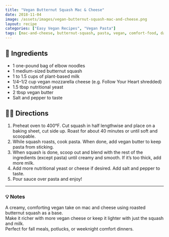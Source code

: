 ```yaml
---
title: "Vegan Butternut Squash Mac & Cheese"
date: 2018-11-04
image: /assets/images/vegan-butternut-squash-mac-and-cheese.png
layout: recipe
categories: ["Easy Vegan Recipes", "Vegan Pasta"]
tags: [mac-and-cheese, butternut-squash, pasta, vegan, comfort-food, dairy-free]
---
```


## 🧾 Ingredients

- 1 one-pound bag of elbow noodles
- 1 medium-sized butternut squash
- 1 to 1.5 cups of plant-based milk
- 1/4–1/2 cup vegan mozzarella cheese (e.g. Follow Your Heart shredded)
- 1.5 tbsp nutritional yeast
- 2 tbsp vegan butter
- Salt and pepper to taste

## 👩‍🍳 Directions

1. Preheat oven to 400°F. Cut squash in half lengthwise and place on a baking sheet, cut side up. Roast for about 40 minutes or until soft and scoopable.
2. While squash roasts, cook pasta. When done, add vegan butter to keep pasta from sticking.
3. When squash is done, scoop out and blend with the rest of the ingredients (except pasta) until creamy and smooth. If it’s too thick, add more milk.
4. Add more nutritional yeast or cheese if desired. Add salt and pepper to taste.
5. Pour sauce over pasta and enjoy!


---

### 💡 Notes

A creamy, comforting vegan take on mac and cheese using roasted butternut squash as a base.  
Make it richer with more vegan cheese or keep it lighter with just the squash and milk.  
Perfect for fall meals, potlucks, or weeknight comfort dinners.
